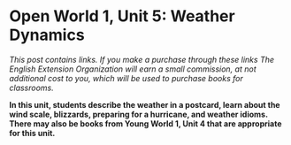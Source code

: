 
# Open World 1, Unit 5: Weather Dynamics
*This post contains links. If you make a purchase through these links The English Extension Organization will earn a small commission, at not additional cost to you, which will be used to purchase books for classrooms.* 

**In this unit, students describe the weather in a postcard, learn about the wind scale, blizzards, preparing for a hurricane, and weather idioms.  There may also be books from Young World 1, Unit 4 that are appropriate for this unit.**    


<!--stackedit_data:
eyJoaXN0b3J5IjpbLTM3NTYxMDYyNCwtNzQ0MjUyNTE2XX0=
-->